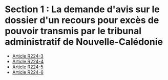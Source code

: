 # Section 1 : La demande d'avis sur le dossier d'un recours pour excès de pouvoir transmis par le tribunal administratif de Nouvelle-Calédonie

- [Article R224-3](article-r224-3.md)
- [Article R224-4](article-r224-4.md)
- [Article R224-5](article-r224-5.md)
- [Article R224-6](article-r224-6.md)
